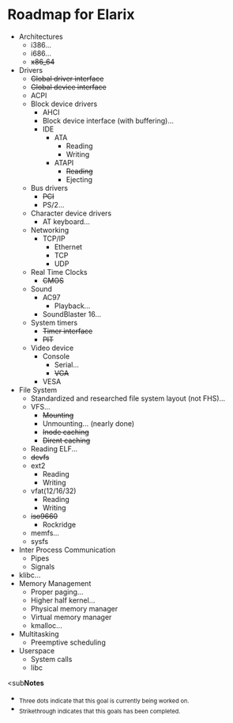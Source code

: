 # Roadmap for Elarix

* Architectures
	* i386...
	* i686...
	* ~~x86_64~~
* Drivers
	* ~~Global driver interface~~
	* ~~Global device interface~~
	* ACPI
	* Block device drivers
		* AHCI
		* Block device interface (with buffering)...
		* IDE
			* ATA
				* Reading
				* Writing
			* ATAPI
				* ~~Reading~~
				* Ejecting
	* Bus drivers
		* ~~PCI~~
		* PS/2...
	* Character device drivers
		* AT keyboard...
	* Networking
		* TCP/IP
			* Ethernet
			* TCP
			* UDP
	* Real Time Clocks
		* ~~CMOS~~
	* Sound
		* AC97
			* Playback...
		* SoundBlaster 16...
	* System timers
		* ~~Timer interface~~
		* ~~PIT~~
	* Video device
		* Console
			* Serial...
			* ~~VGA~~
		* VESA
* File System
	* Standardized and researched file system layout (not FHS)...
	* VFS...
		* ~~Mounting~~
		* Unmounting... (nearly done)
		* ~~Inode caching~~
		* ~~Dirent caching~~
	* Reading ELF...
	* ~~devfs~~
	* ext2
		* Reading
		* Writing
	* vfat(12/16/32)
		* Reading
		* Writing
	* ~~iso9660~~
		* Rockridge
	* memfs...
	* sysfs
* Inter Process Communication
	* Pipes
	* Signals
* klibc...
* Memory Management
	* Proper paging...
	* Higher half kernel...
	* Physical memory manager
	* Virtual memory manager
	* kmalloc...
* Multitasking
	* Preemptive scheduling
* Userspace
	* System calls
	* libc

<sub<b>Notes</b></sub>
* <sub>Three dots indicate that this goal is currently being worked on.</sub>
* <sub>Strikethrough indicates that this goals has been completed.</sub>
